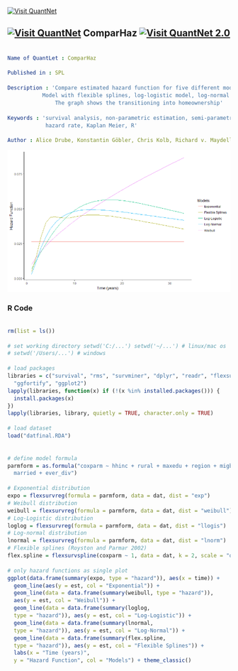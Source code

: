 
[<img src="https://github.com/QuantLet/Styleguide-and-FAQ/blob/master/pictures/banner.png" width="888" alt="Visit QuantNet">](http://quantlet.de/)

## [<img src="https://github.com/QuantLet/Styleguide-and-FAQ/blob/master/pictures/qloqo.png" alt="Visit QuantNet">](http://quantlet.de/) **ComparHaz** [<img src="https://github.com/QuantLet/Styleguide-and-FAQ/blob/master/pictures/QN2.png" width="60" alt="Visit QuantNet 2.0">](http://quantlet.de/)
```yaml

Name of QuantLet : ComparHaz

Published in : SPL

Description : 'Compare estimated hazard function for five different models: Exponential model, 
	       Model with flexible splines, log-logistic model, log-normal model and Weibull model. 
               The graph shows the transitioning into homeownership'
	      
Keywords : 'survival analysis, non-parametric estimation, semi-parametric estimation, 
            hazard rate, Kaplan Meier, R'

Author : Alice Drube, Konstantin Göbler, Chris Kolb, Richard v. Maydell
```
![Picture1](ComparHaz.png)
### R Code
```R

rm(list = ls())

# set working directory setwd('C:/...') setwd('~/...') # linux/mac os
# setwd('/Users/...') # windows

# load packages
libraries = c("survival", "rms", "survminer", "dplyr", "readr", "flexsurv", 
  "ggfortify", "ggplot2")
lapply(libraries, function(x) if (!(x %in% installed.packages())) {
  install.packages(x)
})
lapply(libraries, library, quietly = TRUE, character.only = TRUE)

# load dataset
load("datfinal.RDA")


# define model formula
parmform = as.formula("coxparm ~ hhinc + rural + maxedu + region + migback + 
  married + ever_div")

# Exponential distribution
expo = flexsurvreg(formula = parmform, data = dat, dist = "exp")
# Weibull distribution
weibull = flexsurvreg(formula = parmform, data = dat, dist = "weibull")
# Log-Logistic distribution
loglog = flexsurvreg(formula = parmform, data = dat, dist = "llogis")
# Log-normal distribution
lnormal = flexsurvreg(formula = parmform, data = dat, dist = "lnorm")
# Flexible splines (Royston and Parmar 2002)
flex.spline = flexsurvspline(coxparm ~ 1, data = dat, k = 2, scale = "odds")

# only hazard functions as single plot
ggplot(data.frame(summary(expo, type = "hazard")), aes(x = time)) + 
  geom_line(aes(y = est, col = "Exponential")) + 
  geom_line(data = data.frame(summary(weibull, type = "hazard")), 
  aes(y = est, col = "Weibull")) + 
  geom_line(data = data.frame(summary(loglog, 
  type = "hazard")), aes(y = est, col = "Log-Logistic")) + 
  geom_line(data = data.frame(summary(lnormal, 
  type = "hazard")), aes(y = est, col = "Log-Normal")) + 
  geom_line(data = data.frame(summary(flex.spline, 
  type = "hazard")), aes(y = est, col = "Flexible Splines")) + 
  labs(x = "Time (years)", 
  y = "Hazard Function", col = "Models") + theme_classic()
```
